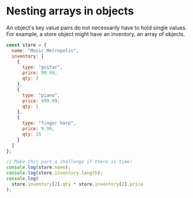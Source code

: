 # Nesting arrays in objects

An object's key value pairs do not necessarily have to hold single values. For example, a store object might have an inventory, an array of objects.

```javascript
const store = {
  name: "Music Metropolis",
  inventory: [
    {
      type: "guitar",
      price: 99.99,
      qty: 2
    },
    {
      type: "piano",
      price: 999.99,
      qty: 1
    },
    {
      type: "finger harp",
      price: 9.99,
      qty: 25
    }
  ]
};

// Make this part a challenge if there is time!
console.log(store.name);
console.log(store.inventory.length);
console.log(
  store.inventory[2].qty * store.inventory[2].price
);
```
